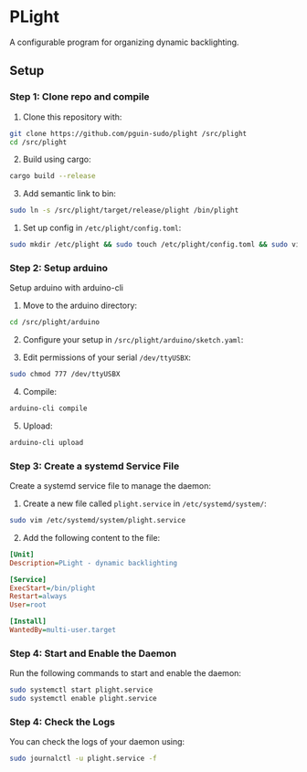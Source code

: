 # PLight

A configurable program for organizing dynamic backlighting.

## Setup

### Step 1: Clone repo and compile

1. Clone this repository with:
```bash
git clone https://github.com/pguin-sudo/plight /src/plight
cd /src/plight
```

2. Build using cargo:
```bash
cargo build --release
```

3. Add semantic link to bin:
```bash
sudo ln -s /src/plight/target/release/plight /bin/plight
```

1. Set up config in `/etc/plight/config.toml`:
```bash
sudo mkdir /etc/plight && sudo touch /etc/plight/config.toml && sudo vim /etc/plight/config.toml
```

### Step 2: Setup arduino

Setup arduino with arduino-cli

1. Move to the arduino directory:
```bash
cd /src/plight/arduino
```

2. Configure your setup in `/src/plight/arduino/sketch.yaml`:

3. Edit permissions of your serial `/dev/ttyUSBX`:
```bash
sudo chmod 777 /dev/ttyUSBX 
```

4. Compile:
```bash
arduino-cli compile 
```

5. Upload:
```bash
arduino-cli upload 
```

### Step 3: Create a systemd Service File
           
Create a systemd service file to manage the daemon:

1. Create a new file called `plight.service` in `/etc/systemd/system/`:

```bash
sudo vim /etc/systemd/system/plight.service
```

2. Add the following content to the file:

```ini
[Unit]
Description=PLight - dynamic backlighting

[Service]
ExecStart=/bin/plight
Restart=always
User=root

[Install]
WantedBy=multi-user.target
```

### Step 4: Start and Enable the Daemon

Run the following commands to start and enable the daemon:

```bash
sudo systemctl start plight.service
sudo systemctl enable plight.service
```

### Step 4: Check the Logs

You can check the logs of your daemon using:

```bash
sudo journalctl -u plight.service -f
```
